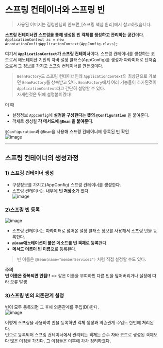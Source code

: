 # 스프링 컨테이너와 스프링 빈
    
> 사용된 이미지는 김영한님의 인프런_[스프링 핵심 원리]에서 참고하였습니다.   
  
    

**스프링 컨테이너란 스프링을 통해 생성된 빈 객체를 생성하고 관리하는 공간**이다.   
`ApplicationContext ac = new AnnotationConfigApplicationContext(AppConfig.class);`   

여기서 **`ApplicationContext`가 스프링 컨테이너**이다. 
스프링 컨테이너를 생성하는 코드로서 애노테이션 기반의 자바 설정 클래스(AppConfig)를 생성자 파라미터로 
던저줌으로서 그 정보를 가지고 스프링 컨테이너를 만든것이다.   
   
> `BeanFactory`도 스프링 컨테이너인데 `ApplicationContext`의 최상단으로 가보면 `BeanFactory`를 상속받고 있다. 
> `BeanFactory`에서 여러 기능들이 추가된것이 `ApplicationContext`라고 간단히 설명할 수 있다.   
> 자세한것은 뒤에 설명붙이겠다!
  
이 때    
* 설정정보 `AppConfig`에 **설정을 구성한다는 뜻의 `@Configuration`** 을 붙여준다.
* 객체로 생성될 **각 메서드에 `@Bean` 을 붙여준다**. 
   
 `@Configuration`과 `@Bean`을 사용해 스프링 컨테이너에 등록된 빈 확인   
![image](https://user-images.githubusercontent.com/108853290/182786516-1bc06928-5c3d-4363-a637-29562640c43d.png)

-----------------------------------------------------------------------

   
## 스프링 컨테이너의 생성과정 ##
   
### 1) 스프링 컨테이너 생성 ###
* 구성정보를 가지고(AppConfig) 스프링 컨테이너를 생성한다.
* 스프링 컨테이너는 내부에 **빈 저장소**가 있다.   
![image](https://user-images.githubusercontent.com/108853290/182782501-75a158bb-41ad-42aa-8c33-4b5a9ff3f6db.png)   
     
### 2)스프링 빈 등록 ###
![image](https://user-images.githubusercontent.com/108853290/182783271-868428fa-f4f9-432f-800e-39117193bd04.png)   
* 스프링 컨테이너는 파라미터로 넘어온 설정 클래스 정보를 사용해서 스프링 빈을 등록한다.
* **`@Bean`애노테이션이 붙은 메소드를 빈 객체로 등록**한다.
* **메서드 이름이 빈 이름**으로 등록된다.
> 빈 이름은 `@Bean(name="memberService2")` 처럼 직접 설정할 수도 있다.    
   
**주의**   
**빈 이름은 중복되면 안됨!!** => 같은 이름을 부여하면 다른 빈을 덮어버리거나 설정에 따라 오류 발생   
  
### 3)스프링 빈의 의존관계 설정 ###
빈이 모두 등록되면 그 후에 의존관계를 주입(DI)한다.   
![image](https://user-images.githubusercontent.com/108853290/182785260-22538a0f-9fa4-4e75-82eb-ea1b459f353b.png)  
  
이렇게 스프링을 사용하여 빈을 등록하면 객체 생성과 의존관계 주입도 한번에 처리된다.    
빈으로 등록되어 스프링 컨테이너에서 관리되는 객체는 순수 자바 코드로 생성된 객체보다 많은 이점을 가진다. 그 이점들은 이후에 차차 정리하겠다.  

